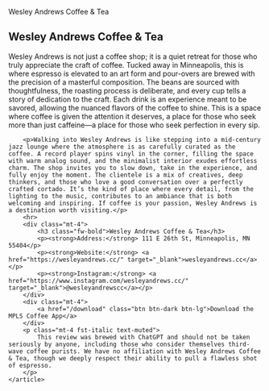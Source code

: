 Wesley Andrews Coffee & Tea
    <article class="blog-post"> 
        <h1 class="fw-bold">Wesley Andrews Coffee & Tea</h1>
        <p>Wesley Andrews is not just a coffee shop; it is a quiet retreat for those who truly appreciate the craft of coffee. Tucked away in Minneapolis, this is where espresso is elevated to an art form and pour-overs are brewed with the precision of a masterful composition. The beans are sourced with thoughtfulness, the roasting process is deliberate, and every cup tells a story of dedication to the craft. Each drink is an experience meant to be savored, allowing the nuanced flavors of the coffee to shine. This is a space where coffee is given the attention it deserves, a place for those who seek more than just caffeine—a place for those who seek perfection in every sip.</p>

        <p>Walking into Wesley Andrews is like stepping into a mid-century jazz lounge where the atmosphere is as carefully curated as the coffee. A record player spins vinyl in the corner, filling the space with warm analog sound, and the minimalist interior exudes effortless charm. The shop invites you to slow down, take in the experience, and fully enjoy the moment. The clientele is a mix of creatives, deep thinkers, and those who love a good conversation over a perfectly crafted cortado. It’s the kind of place where every detail, from the lighting to the music, contributes to an ambiance that is both welcoming and inspiring. If coffee is your passion, Wesley Andrews is a destination worth visiting.</p>
        <hr>
        <div class="mt-4">
            <h3 class="fw-bold">Wesley Andrews Coffee & Tea</h3>
            <p><strong>Address:</strong> 111 E 26th St, Minneapolis, MN 55404</p>
            <p><strong>Website:</strong> <a href="https://wesleyandrews.cc/" target="_blank">wesleyandrews.cc</a></p>
            <p><strong>Instagram:</strong> <a href="https://www.instagram.com/wesleyandrews.cc/" target="_blank">@wesleyandrewscc</a></p>
        </div>
        <div class="mt-4">
            <a href="/download" class="btn btn-dark btn-lg">Download the MPLS Coffee App</a>
        </div>
        <p class="mt-4 fst-italic text-muted">
            This review was brewed with ChatGPT and should not be taken seriously by anyone, including those who consider themselves third-wave coffee purists. We have no affiliation with Wesley Andrews Coffee & Tea, though we deeply respect their ability to pull a flawless shot of espresso.
        </p>
    </article>
